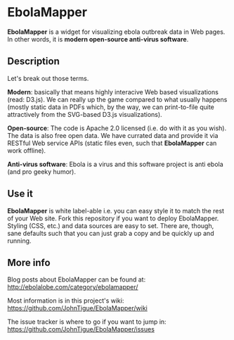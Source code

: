 EbolaMapper
===========

**EbolaMapper** is a widget for visualizing ebola outbreak data in Web pages. In other words, it is **modern open-source anti-virus software**. 

Description
-----------
Let's break out those terms.

**Modern**: basically that means highly interacive Web based visualizations (read: D3.js). We can really up the game compared to what usually happens (mostly static data in PDFs which, by the way, we can print-to-file quite attractively from the SVG-based D3.js visualizations).

**Open-source**: The code is Apache 2.0 licensed (i.e. do with it as you wish). The data is also free open data. We have currated data and provide it via RESTful Web service APIs (static files even, such that **EbolaMapper** can work offline).

**Anti-virus software**: Ebola is a virus and this software project is anti ebola (and pro geeky humor).

Use it
------
**EbolaMapper** is white label-able i.e. you can easy style it to match the rest of your Web site. Fork this repository if you want to deploy EbolaMapper. Styling (CSS, etc.) and data sources are easy to set. There are, though, sane defaults such that you can just grab a copy and be quickly up and running.

More info
---------
Blog posts about EbolaMapper can be found at:  
http://ebolalobe.com/category/ebolamapper/

Most information is in this project's wiki:  
https://github.com/JohnTigue/EbolaMapper/wiki

The issue tracker is where to go if you want to jump in:  
https://github.com/JohnTigue/EbolaMapper/issues
